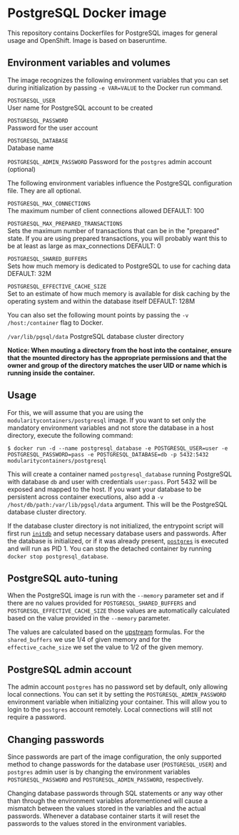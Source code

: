 PostgreSQL Docker image
=======================

This repository contains Dockerfiles for PostgreSQL images for general usage and OpenShift.
Image is based on baseruntime.


Environment variables and volumes
----------------------------------

The image recognizes the following environment variables that you can set during
initialization by passing `-e VAR=VALUE` to the Docker run command.

`POSTGRESQL_USER`           
User name for PostgreSQL account to be created

`POSTGRESQL_PASSWORD`       
Password for the user account        

`POSTGRESQL_DATABASE`       
Database name          

`POSTGRESQL_ADMIN_PASSWORD`
Password for the `postgres` admin account (optional)     

The following environment variables influence the PostgreSQL configuration file. They are all optional.

`POSTGRESQL_MAX_CONNECTIONS`          
The maximum number of client connections allowed
DEFAULT: 100

`POSTGRESQL_MAX_PREPARED_TRANSACTIONS`  
Sets the maximum number of transactions that can be in the "prepared" state. If you are using prepared transactions, you will probably want this to be at least as large as max_connections
DEFAULT: 0

`POSTGRESQL_SHARED_BUFFERS`           
Sets how much memory is dedicated to PostgreSQL to use for caching data
DEFAULT: 32M

`POSTGRESQL_EFFECTIVE_CACHE_SIZE`     
Set to an estimate of how much memory is available for disk caching by the operating system and within the database itself
DEFAULT: 128M

You can also set the following mount points by passing the `-v /host:/container` flag to Docker.


`/var/lib/pgsql/data`  PostgreSQL database cluster directory

**Notice: When mouting a directory from the host into the container, ensure that the mounted
directory has the appropriate permissions and that the owner and group of the directory
matches the user UID or name which is running inside the container.**

Usage
----------------------

For this, we will assume that you are using the `modularitycontainers/postgresql` image.
If you want to set only the mandatory environment variables and not store the database
in a host directory, execute the following command:

```
$ docker run -d --name postgresql_database -e POSTGRESQL_USER=user -e POSTGRESQL_PASSWORD=pass -e POSTGRESQL_DATABASE=db -p 5432:5432 modularitycontainers/postgresql
```

This will create a container named `postgresql_database` running PostgreSQL with
database `db` and user with credentials `user:pass`. Port 5432 will be exposed
and mapped to the host. If you want your database to be persistent across container
executions, also add a `-v /host/db/path:/var/lib/pgsql/data` argument. This will be
the PostgreSQL database cluster directory.

If the database cluster directory is not initialized, the entrypoint script will
first run [`initdb`](http://www.postgresql.org/docs/9.2/static/app-initdb.html)
and setup necessary database users and passwords. After the database is initialized,
or if it was already present, [`postgres`](http://www.postgresql.org/docs/9.2/static/app-postgres.html)
is executed and will run as PID 1. You can stop the detached container by running
`docker stop postgresql_database`.

PostgreSQL auto-tuning
--------------------

When the PostgreSQL image is run with the `--memory` parameter set and if there
are no values provided for `POSTGRESQL_SHARED_BUFFERS` and
`POSTGRESQL_EFFECTIVE_CACHE_SIZE` those values are automatically calculated
based on the value provided in the `--memory` parameter.

The values are calculated based on the
[upstream](https://wiki.postgresql.org/wiki/Tuning_Your_PostgreSQL_Server)
formulas. For the `shared_buffers` we use 1/4 of given memory and for the
`effective_cache_size` we set the value to 1/2 of the given memory.

PostgreSQL admin account
------------------------
The admin account `postgres` has no password set by default, only allowing local
connections.  You can set it by setting the `POSTGRESQL_ADMIN_PASSWORD` environment
variable when initializing your container. This will allow you to login to the
`postgres` account remotely. Local connections will still not require a password.


Changing passwords
------------------

Since passwords are part of the image configuration, the only supported method
to change passwords for the database user (`POSTGRESQL_USER`) and `postgres`
admin user is by changing the environment variables `POSTGRESQL_PASSWORD` and
`POSTGRESQL_ADMIN_PASSWORD`, respectively.

Changing database passwords through SQL statements or any way other than through
the environment variables aforementioned will cause a mismatch between the
values stored in the variables and the actual passwords. Whenever a database
container starts it will reset the passwords to the values stored in the
environment variables.
